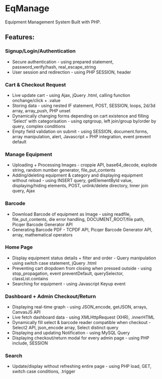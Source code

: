 # EqManage

Equipment Management System Built with PHP.

## Features:
### Signup/Login/Authentication
- Secure authentication - using prepared statement, password_verify/hash, real_escape_string
- User session and redirection - using PHP SESSION, header
### Cart & Checkout Request
- Live update cart - using Ajax, jQuery .html, calling function onchange/click + .value 
- Storing data - using nested IF statement, POST, SESSION, loops, 2d/3d array, array_push, PHP unset
- Dynamically changing forms depending on cart existence and filling ‘Select’ with categorisation - using optgroup, left join/group by/order by query, complex conditions
- Empty field validation on submit - using SESSION, document.forms, array manipulation, alert, Javascript + PHP integration, event prevent default
### Manage Equipment
- Uploading + Processing Images - croppie API, base64_decode, explode string, random number generator, file_put_contents
- Adding/deleting equipment & category and displaying equipment without reload - using INSERT query, getElementById value, displaying/hiding elements, POST, unlink/delete directory, Inner join query, Ajax
### Barcode
- Download Barcode of equipment as Image - using readfile, file_put_contents, die error handling, DOCUMENT_ROOT/file path, Picqer Barcode Generator API
- Generating Barcode PDF - TCPDF API, Picqer Barcode Generator API, array, mathematical operators
### Home Page
- Display equipment status details + filter and order - Query manipulation using switch case statement, jQuery .html
- Preventing cart dropdown from closing when pressed outside - using stop_propagation, event preventDefault, querySelector, classList.contains
- Searching for equipment - using Javascript Keyup event
### Dashboard + Admin Checkout/Return
- Displaying real-time graph - using JSON_encode, getJSON, arrays, CanvasJS API
- Live fetch dashboard data - using XMLHttpRequest (XHR), .innerHTML
- Dynamically fill select & barcode reader compatible when checkout - Select2 API, json_encode array, Select distinct query
- Displaying and updating Notification - using MySQL Query
- Displaying checkout/return modal for every admin page - using PHP include, SESSION
### Search
- Update/display without refreshing entire page - using PHP load, GET, switch case conditions, .trigger
